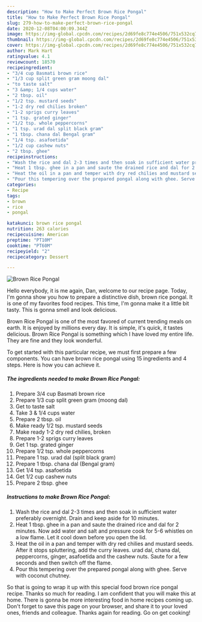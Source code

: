 ```yaml
---
description: "How to Make Perfect Brown Rice Pongal"
title: "How to Make Perfect Brown Rice Pongal"
slug: 279-how-to-make-perfect-brown-rice-pongal
date: 2020-12-08T04:00:09.344Z
image: https://img-global.cpcdn.com/recipes/2d69fe8c774e4506/751x532cq70/brown-rice-pongal-recipe-main-photo.jpg
thumbnail: https://img-global.cpcdn.com/recipes/2d69fe8c774e4506/751x532cq70/brown-rice-pongal-recipe-main-photo.jpg
cover: https://img-global.cpcdn.com/recipes/2d69fe8c774e4506/751x532cq70/brown-rice-pongal-recipe-main-photo.jpg
author: Mark Hart
ratingvalue: 4.1
reviewcount: 18570
recipeingredient:
- "3/4 cup Basmati brown rice"
- "1/3 cup split green gram moong dal"
- "to taste salt"
- "3 &amp; 1/4 cups water"
- "2 tbsp. oil"
- "1/2 tsp. mustard seeds"
- "1-2 dry red chilies broken"
- "1-2 sprigs curry leaves"
- "1 tsp. grated ginger"
- "1/2 tsp. whole peppercorns"
- "1 tsp. urad dal split black gram"
- "1 tbsp. chana dal Bengal gram"
- "1/4 tsp. asafoetida"
- "1/2 cup cashew nuts"
- "2 tbsp. ghee"
recipeinstructions:
- "Wash the rice and dal 2-3 times and then soak in sufficient water preferably overnight. Drain and keep aside for 10 minutes."
- "Heat 1 tbsp. ghee in a pan and saute the drained rice and dal for 2 minutes. Now add water and salt and pressure cook for 5-6 whistles on a low flame. Let it cool down before you open the lid."
- "Heat the oil in a pan and temper with dry red chilies and mustard seeds. After it stops spluttering, add the curry leaves. urad dal, chana dal, peppercorns, ginger, asafoetida and the cashew nuts. Saute for a few seconds and then switch off the flame."
- "Pour this tempering over the prepared pongal along with ghee. Serve with coconut chutney."
categories:
- Recipe
tags:
- brown
- rice
- pongal

katakunci: brown rice pongal 
nutrition: 263 calories
recipecuisine: American
preptime: "PT10M"
cooktime: "PT60M"
recipeyield: "2"
recipecategory: Dessert

---
```



![Brown Rice Pongal](https://img-global.cpcdn.com/recipes/2d69fe8c774e4506/751x532cq70/brown-rice-pongal-recipe-main-photo.jpg)

Hello everybody, it is me again, Dan, welcome to our recipe page. Today, I'm gonna show you how to prepare a distinctive dish, brown rice pongal. It is one of my favorites food recipes. This time, I'm gonna make it a little bit tasty. This is gonna smell and look delicious.



Brown Rice Pongal is one of the most favored of current trending meals on earth. It is enjoyed by millions every day. It is simple, it's quick, it tastes delicious. Brown Rice Pongal is something which I have loved my entire life. They are fine and they look wonderful.


To get started with this particular recipe, we must first prepare a few components. You can have brown rice pongal using 15 ingredients and 4 steps. Here is how you can achieve it.

<!--inarticleads1-->

##### The ingredients needed to make Brown Rice Pongal:

1. Prepare 3/4 cup Basmati brown rice
1. Prepare 1/3 cup split green gram (moong dal)
1. Get to taste salt
1. Take 3 &amp; 1/4 cups water
1. Prepare 2 tbsp. oil
1. Make ready 1/2 tsp. mustard seeds
1. Make ready 1-2 dry red chilies, broken
1. Prepare 1-2 sprigs curry leaves
1. Get 1 tsp. grated ginger
1. Prepare 1/2 tsp. whole peppercorns
1. Prepare 1 tsp. urad dal (split black gram)
1. Prepare 1 tbsp. chana dal (Bengal gram)
1. Get 1/4 tsp. asafoetida
1. Get 1/2 cup cashew nuts
1. Prepare 2 tbsp. ghee




<!--inarticleads2-->

##### Instructions to make Brown Rice Pongal:

1. Wash the rice and dal 2-3 times and then soak in sufficient water preferably overnight. Drain and keep aside for 10 minutes.
1. Heat 1 tbsp. ghee in a pan and saute the drained rice and dal for 2 minutes. Now add water and salt and pressure cook for 5-6 whistles on a low flame. Let it cool down before you open the lid.
1. Heat the oil in a pan and temper with dry red chilies and mustard seeds. After it stops spluttering, add the curry leaves. urad dal, chana dal, peppercorns, ginger, asafoetida and the cashew nuts. Saute for a few seconds and then switch off the flame.
1. Pour this tempering over the prepared pongal along with ghee. Serve with coconut chutney.




So that is going to wrap it up with this special food brown rice pongal recipe. Thanks so much for reading. I am confident that you will make this at home. There is gonna be more interesting food in home recipes coming up. Don't forget to save this page on your browser, and share it to your loved ones, friends and colleague. Thanks again for reading. Go on get cooking!
